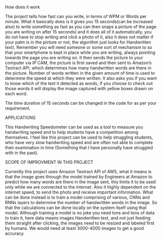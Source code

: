 How does it work

The project tells how fast can you write, in terms of WPM or Words per minute.
What it basically does is it gives you  15 seconds(can be increased also) to write something as fast as you can then snaps a picture of the page you are writing on after 15 seconds( and it does all of it automatically, you do not have to stop writing and click a photo of it, also it does not matter if your palm is in the picture or not, the algorithm just looks for Handwritten text). Remember you will need someone or some sort of mechanism to so that your smartphone is kept in place while you are writing, always pointing towards the page you are writing on. It then sends the picture to your computer via IP CAM, the picture is first saved and then sent to Amazon’s Textract API, which determines how many handwritten words are there in the picture.
Number of words written in the given amount of time is used to determine the speed at which they were written. It also asks you if you want to know which of the text it detected as words, if you choose to check out those words it will display the image captured with yellow boxes drawn on each word.

The time duration of 15 seconds can be changed in the code for as per your requirement.


APPLICATIONS

This Handwriting Speedometer can be used as a tool to measure you handwriting speed and to help students have a competition among themselves.
I feel like this project can be used to help struggling students, who have very slow handwriting speed and are often not able to complete their examination in time (Something that I have personally have struggled with in the past).


SCOPE  OF IMPROVMENT IN THIS PROJECT

Currently this project uses Amazon Textract API of AWS, what it means is that the image goes through the model trained by Engineers at Amazon to predict how many words are there in the image sent, this limits it to be used only while we are connected to the internet. Also it highly dependent on the internet speed, to send the photo and receive important information.
What can be done instead is to train a model comprising of various, CNNs and RNNs layers to determine the number of handwritten words in the image. So that the calculations can be done locally on the system itself using that model. Although training a model is no joke you need tons and tons of data to train it, here data means images Handwritten text, and not just feeding them straight after clicking, the images need to be resized and labeled first by humans.
We would need at least 3000-4000 images to get a good accuracy.